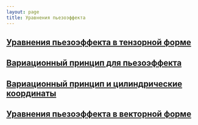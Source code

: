 ```yaml
---
layout: page
title: Уравнения пьезоэффекта
---
```


## [Уравнения пьезоэффекта в тензорной форме](.\piezoeffect_tensors_and_equations.md)
## [Вариационный принцип для пьезоэффекта](.\piezoeffect_variations.md)
## [Вариационный принцип и цилиндрические координаты](.\piezoeffect_variations_in_cylindrical_coordinates.md)
## [Уравнения пьезоэффекта в векторной форме](.\piezoeffect_equations_in_vector_form.md)




